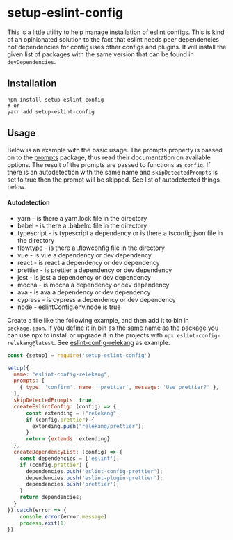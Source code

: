 # setup-eslint-config

This is a little utility to help manage installation of eslint configs. This
is kind of an opinionated solution to the fact that eslint needs peer dependencies
not dependencies for config uses other configs and plugins. It will install
the given list of packages with the same version that can be found in
`devDependencies`.

## Installation

```
npm install setup-eslint-config
# or
yarn add setup-eslint-config
```

## Usage

Below is an example with the basic usage. The prompts property is passed on to
the [prompts][] package, thus read their documentation on available options.
The result of the prompts are passed to functions as `config`. If there is an
autodetection with the same name and `skipDetectedPrompts` is set to true then
the prompt will be skipped. See list of autodetected things below.

#### Autodetection

* yarn - is there a yarn.lock file in the directory
* babel - is there a .babelrc file in the directory
* typescript - is typescript a dependency or is there a tsconfig.json file in the directory
* flowtype - is there a .flowconfig file in the directory
* vue - is vue a dependency or dev dependency
* react - is react a dependency or dev dependency
* prettier - is prettier a dependency or dev dependency
* jest - is jest a dependency or dev dependency
* mocha - is mocha a dependency or dev dependency
* ava - is ava a dependency or dev dependency
* cypress - is cypress a dependency or dev dependency
* node - eslintConfig.env.node is true

Create a file like the following example, and then add it to bin in
`package.json`. If you define it in bin as the same name as the
package you can use npx to install or upgrade it in the projects with
`npx eslint-config-relekang@latest`. See [eslint-config-relekang][] as
example.

```javascript
const {setup} = require('setup-eslint-config')

setup({
  name: "eslint-config-relekang",
  prompts: [
    { type: 'confirm', name: 'prettier', message: 'Use prettier?' },
  ],
  skipDetectedPrompts: true,
  createEslintConfig: (config) => {
      const extending = ["relekang"]
      if (config.prettier) {
        extending.push("relekang/prettier");
      }
      return {extends: extending}
  },
  createDependencyList: (config) => {
    const dependencies = ['eslint'];
    if (config.prettier) {
      dependencies.push('eslint-config-prettier');
      dependencies.push('eslint-plugin-prettier');
      dependencies.push('prettier');
    }
    return dependencies;
  }
}).catch(error => {
    console.error(error.message)
    process.exit(1)
})
```

[prompts]: https://www.npmjs.com/package/prompts
[eslint-config-relekang]: https://github.com/relekang/eslint-config-relekang
